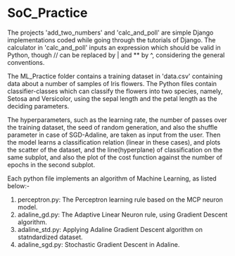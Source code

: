 # SoC_Practice

The projects 'add_two_numbers' and 'calc_and_poll' are simple Django implementations coded while going through the tutorials of Django.
The calculator in 'calc_and_poll' inputs an expression which should be valid in Python, though // can be replaced by | and ** by ^, considering the general conventions.

The ML_Practice folder contains a training dataset in 'data.csv' containing data about a number of samples of Iris flowers. The Python files contain classifier-classes which can classify the flowers into two species, namely, Setosa and Versicolor, using the sepal length and the petal length as the deciding parameters.

The hyperparameters, such as the learning rate, the number of passes over the training dataset, the seed of random generation, and also the shuffle parameter in case of SGD-Adaline, are taken as input from the user. Then the model learns a classification relation (linear in these cases), and plots the scatter of the dataset, and the line(hyperplane) of classification on the same subplot, and also the plot of the cost function against the number of epochs in the second subplot.

Each python file implements an algorithm of Machine Learning, as listed below:-

1. perceptron.py: The Perceptron learning rule based on the MCP neuron model.
2. adaline_gd.py: The Adaptive Linear Neuron rule, using Gradient Descent algorithm.
3. adaline_std.py: Applying Adaline Gradient Descent algorithm on statndardized dataset.
4. adaline_sgd.py: Stochastic Gradient Descent in Adaline.
